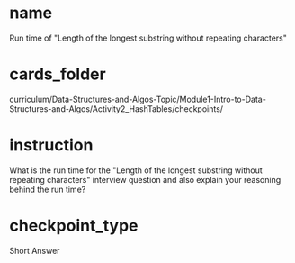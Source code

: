 # name
Run time of "Length of the longest substring without repeating characters"

# cards_folder
curriculum/Data-Structures-and-Algos-Topic/Module1-Intro-to-Data-Structures-and-Algos/Activity2_HashTables/checkpoints/

# instruction
What is the run time for the "Length of the longest substring without repeating characters" interview question and also explain
your reasoning behind the run time?

# checkpoint_type
Short Answer
